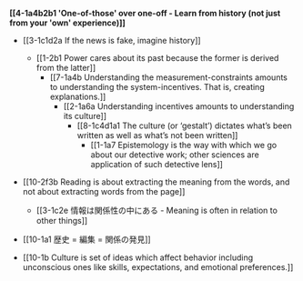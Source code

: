 **[[4-1a4b2b1 'One-of-those' over one-off - Learn from history (not just from your 'own' experience)]]**

- [[3-1c1d2a If the news is fake, imagine history]]
	- [[1-2b1 Power cares about its past because the former is derived from the latter]]
		- [[7-1a4b Understanding the measurement-constraints amounts to understanding the system-incentives. That is, creating explanations.]]
			- [[2-1a6a Understanding incentives amounts to understanding its culture]]
				- [[8-1c4d1a1 The culture (or ‘gestalt’) dictates what’s been written as well as what’s not been written]]
					- [[1-1a7 Epistemology is the way with which we go about our detective work; other sciences are application of such detective lens]]
- [[10-2f3b Reading is about extracting the meaning from the words, and not about extracting words from the page]]
	- [[3-1c2e 情報は関係性の中にある - Meaning is often in relation to other things]]

- [[10-1a1 歴史 = 編集 = 関係の発見]]
- [[10-1b Culture is set of ideas which affect behavior including unconscious ones like skills, expectations, and emotional preferences.]]
